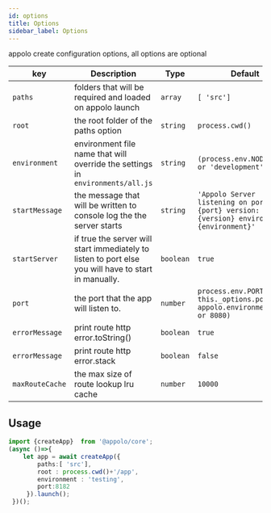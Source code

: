 ```yaml
---
id: options
title: Options
sidebar_label: Options
---
```

appolo create configuration options, all options are optional

| key | Description | Type | Default
| --- | --- | --- | --- |
| `paths` | folders that will be required and loaded on appolo launch | `array`|  `[ 'src']`|
| `root` | the root folder of the paths option | `string` | `process.cwd()` |
| `environment` | environment file name that will override the settings in `environments/all.js` | `string` | `(process.env.NODE_ENV or 'development')` |
| `startMessage` | the message that will be written to console log the the server starts | `string` | `'Appolo Server listening on port: {port} version:{version} environment: {environment}'` |
| `startServer` | if true the server will start immediately to listen to port else you will have to start in manually. | `boolean` | `true` |
| `port` | the port that the app will listen to. | `number` | `process.env.PORT or this._options.port or appolo.environment.port or 8080)` |
| `errorMessage` | print route http error.toString() | `boolean` | `true` |
| `errorMessage` | print route http error.stack | `boolean` | `false` |
| `maxRouteCache` | the max size of route lookup lru cache | `number` | `10000` |

## Usage
```typescript
import {createApp}  from '@appolo/core';
(async ()=>{
    let app = await createApp({
        paths:[ 'src'],
        root : process.cwd()+'/app',
        environment : 'testing',
        port:8182
     }).launch();
 })();
```
